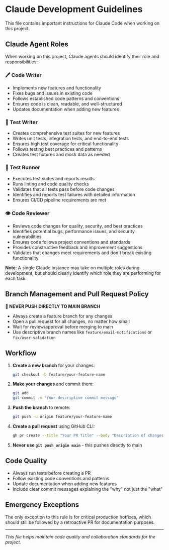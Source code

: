 # Claude Development Guidelines

This file contains important instructions for Claude Code when working on this project.

## Claude Agent Roles

When working on this project, Claude agents should identify their role and responsibilities:

### 🖊️ Code Writer
- Implements new features and functionality
- Fixes bugs and issues in existing code
- Follows established code patterns and conventions
- Ensures code is clean, readable, and well-structured
- Updates documentation when adding new features

### 🧪 Test Writer
- Creates comprehensive test suites for new features
- Writes unit tests, integration tests, and end-to-end tests
- Ensures high test coverage for critical functionality
- Follows testing best practices and patterns
- Creates test fixtures and mock data as needed

### 🚀 Test Runner
- Executes test suites and reports results
- Runs linting and code quality checks
- Validates that all tests pass before code changes
- Identifies and reports test failures with detailed information
- Ensures CI/CD pipeline requirements are met

### 👁️ Code Reviewer
- Reviews code changes for quality, security, and best practices
- Identifies potential bugs, performance issues, and security vulnerabilities
- Ensures code follows project conventions and standards
- Provides constructive feedback and improvement suggestions
- Validates that changes meet requirements and don't break existing functionality

**Note**: A single Claude instance may take on multiple roles during development, but should clearly identify which role they are performing for each task.

## Branch Management and Pull Request Policy

**🚨 NEVER PUSH DIRECTLY TO MAIN BRANCH**

- Always create a feature branch for any changes
- Open a pull request for all changes, no matter how small
- Wait for review/approval before merging to main
- Use descriptive branch names like `feature/email-notifications` or `fix/user-validation`

## Workflow

1. **Create a new branch** for your changes:
   ```bash
   git checkout -b feature/your-feature-name
   ```

2. **Make your changes** and commit them:
   ```bash
   git add .
   git commit -m "Your descriptive commit message"
   ```

3. **Push the branch** to remote:
   ```bash
   git push -u origin feature/your-feature-name
   ```

4. **Create a pull request** using GitHub CLI:
   ```bash
   gh pr create --title "Your PR Title" --body "Description of changes"
   ```

5. **Never use `git push origin main`** - this pushes directly to main

## Code Quality

- Always run tests before creating a PR
- Follow existing code conventions and patterns
- Update documentation when adding new features
- Include clear commit messages explaining the "why" not just the "what"

## Emergency Exceptions

The only exception to this rule is for critical production hotfixes, which should still be followed by a retroactive PR for documentation purposes.

---

*This file helps maintain code quality and collaboration standards for the project.*